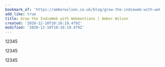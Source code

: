 ```yaml
---
bookmark_of: 'https://amberwilson.co.uk/blog/grow-the-indieweb-with-webmentions/'
add_like: true
title: Grow the IndieWeb with Webmentions | Amber Wilson
created: '2020-12-10T10:16:19.479Z'
modified: '2020-12-10T10:16:19.479Z'
---
```

 
12345

12345

12345
